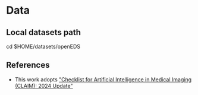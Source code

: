 # Data

## Local datasets path
cd $HOME/datasets/openEDS

## References
* This work adopts ["Checklist for Artificial Intelligence in Medical Imaging (CLAIM): 2024 Update"](https://doi.org/10.1148/ryai.240300)



